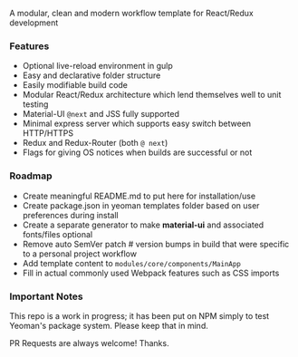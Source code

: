 A modular, clean and modern workflow template for React/Redux development

### Features ###
- Optional live-reload environment in gulp
- Easy and declarative folder structure 
- Easily modifiable build code
- Modular React/Redux architecture which lend themselves well to unit testing
- Material-UI `@next` and JSS fully supported
- Minimal express server which supports easy switch between HTTP/HTTPS
- Redux and Redux-Router (both `@ next`)
- Flags for giving OS notices when builds are successful or not

### Roadmap ###

- Create meaningful README.md to put here for installation/use
- Create package.json in yeoman templates folder based on user preferences during install
- Create a separate generator to make **material-ui** and associated fonts/files optional
- Remove auto SemVer patch # version bumps in build that were specific to a personal project workflow
- Add template content to `modules/core/components/MainApp`
- Fill in actual commonly used Webpack features such as CSS imports

### Important Notes ###
This repo is a work in progress; it has been put on NPM simply to test Yeoman's 
package system. Please keep that in mind.

PR Requests are always welcome! Thanks.